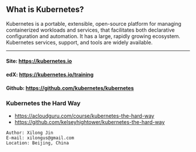 ## What is Kubernetes?
Kubernetes is a portable, extensible, open-source platform for managing containerized workloads and services, that facilitates both declarative configuration and automation. It has a large, rapidly growing ecosystem. Kubernetes services, support, and tools are widely available.
***

#### Site: https://kubernetes.io
#### edX: https://kubernetes.io/training
#### Github: https://github.com/kubernetes/kubernetes

### Kubernetes the Hard Way
* https://acloudguru.com/course/kubernetes-the-hard-way
* https://github.com/kelseyhightower/kubernetes-the-hard-way

```text
Author: Xilong Jin
E-mail: xilongus@gmail.com
Location: Beijing, China
```